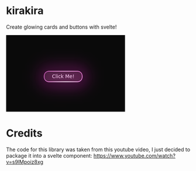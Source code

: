 # kirakira
Create glowing cards and buttons with svelte!

![glowbutton](./glowbutton.png)

# Credits

The code for this library was taken from this youtube video, I just decided to package it into a svelte component:
https://www.youtube.com/watch?v=s9lMpoiz8xg
